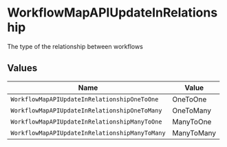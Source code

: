 # WorkflowMapAPIUpdateInRelationship

The type of the relationship between workflows


## Values

| Name                                           | Value                                          |
| ---------------------------------------------- | ---------------------------------------------- |
| `WorkflowMapAPIUpdateInRelationshipOneToOne`   | OneToOne                                       |
| `WorkflowMapAPIUpdateInRelationshipOneToMany`  | OneToMany                                      |
| `WorkflowMapAPIUpdateInRelationshipManyToOne`  | ManyToOne                                      |
| `WorkflowMapAPIUpdateInRelationshipManyToMany` | ManyToMany                                     |